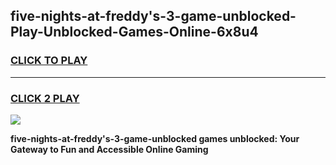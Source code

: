 
## five-nights-at-freddy's-3-game-unblocked-Play-Unblocked-Games-Online-6x8u4
<h3>
<a href="https://premium76.site?title=five-nights-at-freddy's-3-game-unblocked&ref=25A">CLICK TO PLAY</a></h3>
<hr>

<h3>
<a href="https://premium76.site?title=five-nights-at-freddy's-3-game-unblocked&ref=25A">CLICK 2 PLAY</a>
  
</h3>

<a href="https://premium76.site?title=five-nights-at-freddy's-3-game-unblocked&ref=25A"><img src="https://clearcache.store/games.png"></a>


**five-nights-at-freddy's-3-game-unblocked games unblocked: Your Gateway to Fun and Accessible Online Gaming**
